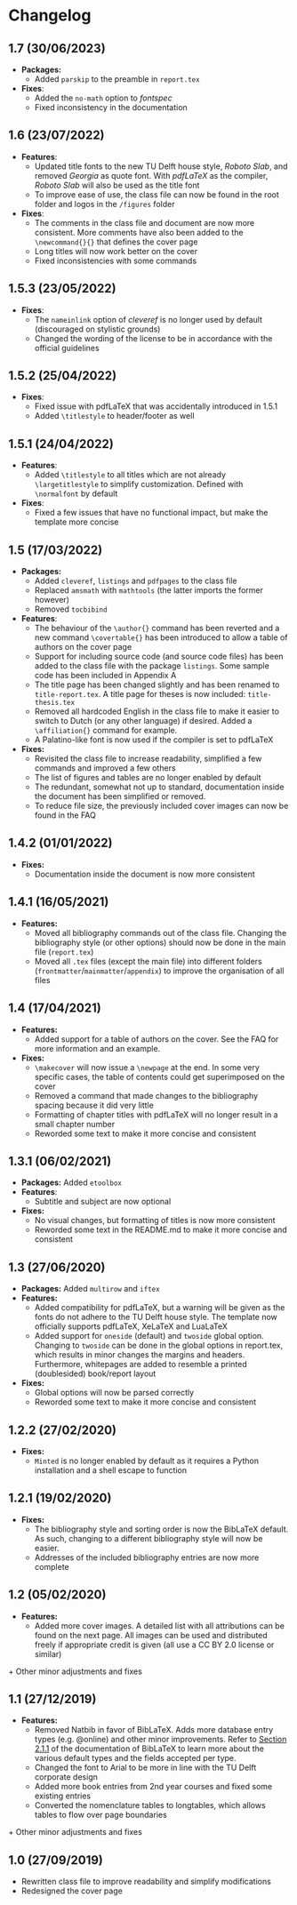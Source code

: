 # Changelog

## 1.7 (30/06/2023)

* **Packages:**
  * Added `parskip` to the preamble in `report.tex`
* **Fixes**:
  * Added the `no-math` option to *fontspec*
  * Fixed inconsistency in the documentation

## 1.6 (23/07/2022)

* **Features**:
  * Updated title fonts to the new TU Delft house style, *Roboto Slab*, and removed *Georgia* as quote font. With *pdfLaTeX* as the compiler, *Roboto Slab* will also be used as the title font
  * To improve ease of use, the class file can now be found in the root folder and logos in the `/figures` folder
* **Fixes**:
  * The comments in the class file and document are now more consistent. More comments have also been added to the `\newcommand{}{}` that defines the cover page
  * Long titles will now work better on the cover
  * Fixed inconsistencies with some commands

## 1.5.3 (23/05/2022)

* **Fixes**:
  * The `nameinlink` option of *cleveref* is no longer used by default (discouraged on stylistic grounds)
  * Changed the wording of the license to be in accordance with the official guidelines

## 1.5.2 (25/04/2022)

* **Fixes**:
  * Fixed issue with pdfLaTeX that was accidentally introduced in 1.5.1
  * Added `\titlestyle` to header/footer as well

## 1.5.1 (24/04/2022)

* **Features**:
  * Added `\titlestyle` to all titles which are not already `\largetitlestyle` to simplify customization. Defined with `\normalfont` by default
* **Fixes**:
  * Fixed a few issues that have no functional impact, but make the template more concise

## 1.5 (17/03/2022)

* **Packages:**
  * Added `cleveref`, `listings` and `pdfpages` to the class file
  * Replaced `amsmath` with `mathtools` (the latter imports the former however)
  * Removed `tocbibind`
* **Features**:
  * The behaviour of the `\author{}` command has been reverted and a new command `\covertable{}` has been introduced to allow a table of authors on the cover page
  * Support for including source code (and source code files) has been added to the class file with the package `listings`. Some sample code has been included in Appendix A
  * The title page has been changed slightly and has been renamed to `title-report.tex`. A title page for theses is now included: `title-thesis.tex`
  * Removed all hardcoded English in the class file to make it easier to switch to Dutch (or any other language) if desired. Added a `\affiliation{}` command for example.
  * A Palatino-like font is now used if the compiler is set to pdfLaTeX
* **Fixes:**
  * Revisited the class file to increase readability, simplified a few commands and improved a few others
  * The list of figures and tables are no longer enabled by default
  * The redundant, somewhat not up to standard, documentation inside the document has been simplified or removed.
  * To reduce file size, the previously included cover images can now be found in the FAQ

## 1.4.2 (01/01/2022)

* **Fixes:**
  * Documentation inside the document is now more consistent

## 1.4.1 (16/05/2021)

* **Features:**
  * Moved all bibliography commands out of the class file. Changing the bibliography style (or other options) should now be done in the main file (`report.tex`)
  * Moved all `.tex` files (except the main file) into different folders (`frontmatter`/`mainmatter`/`appendix`) to improve the organisation of all files

## 1.4 (17/04/2021)

* **Features:**
  * Added support for a table of authors on the cover. See the FAQ for more information and an example.
* **Fixes:**
  * `\makecover` will now issue a `\newpage` at the end. In some very specific cases, the table of contents could get superimposed on the cover
  * Removed a command that made changes to the bibliography spacing because it did very little
  * Formatting of chapter titles with pdfLaTeX will no longer result in a small chapter number
  * Reworded some text to make it more concise and consistent

## 1.3.1 (06/02/2021)

* **Packages:** Added `etoolbox`
* **Features**:
  * Subtitle and subject are now optional
* **Fixes:**
  * No visual changes, but formatting of titles is now more consistent
  * Reworded some text in the README.md to make it more concise and consistent

## 1.3 (27/06/2020)

* **Packages:** Added `multirow` and `iftex`
* **Features:**
  * Added compatibility for pdfLaTeX, but a warning will be given as the fonts do not adhere to the TU Delft house style. The template now officially supports pdfLaTeX, XeLaTeX and LuaLaTeX
  * Added support for `oneside` (default) and `twoside` global option. Changing to `twoside` can be done in the global options in report.tex, which results in minor changes the margins and headers. Furthermore, whitepages are added to resemble a printed (doublesided) book/report layout
* **Fixes:**
  * Global options will now be parsed correctly
  * Reworded some text to make it more concise and consistent

## 1.2.2 (27/02/2020)

* **Fixes:**
  * `Minted` is no longer enabled by default as it requires a Python installation and a shell escape to function

## 1.2.1 (19/02/2020)

* **Fixes:**
  * The bibliography style and sorting order is now the BibLaTeX default. As such, changing to a different bibliography style will now be easier.
  * Addresses of the included bibliography entries are now more complete

## 1.2 (05/02/2020)

* **Features:**
  * Added more cover images. A detailed list with all attributions can be found on the next page. All images can be used and distributed freely if appropriate credit is given (all use a CC BY 2.0 license or similar)

\+ Other minor adjustments and fixes

## 1.1 (27/12/2019)

* **Features:**
  * Removed Natbib in favor of BibLaTeX. Adds more database entry types (e.g. @online) and other minor improvements. Refer to [Section 2.1.1](http://mirrors.ctan.org/macros/latex/contrib/biblatex/doc/biblatex.pdf#subsubsection.2.1.1) of the documentation of BibLaTeX to learn more about the various default types and the fields accepted per type.
  * Changed the font to Arial to be more in line with the TU Delft corporate design
  * Added more book entries from 2nd year courses and fixed some existing entries
  * Converted the nomenclature tables to longtables, which allows tables to flow over page boundaries

\+ Other minor adjustments and fixes

## 1.0 (27/09/2019)

* Rewritten class file to improve readability and simplify modifications
* Redesigned the cover page
